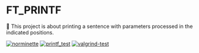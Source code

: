 # FT_PRINTF
🍇 This project is about printing a sentence with parameters processed in the indicated positions.

[![norminette](https://github.com/ThreeDP/ft_printf/actions/workflows/norminette.yml/badge.svg)](https://github.com/ThreeDP/get_next_line/actions/workflows/norminette.yml)
[![printf_test](https://github.com/ThreeDP/ft_printf/actions/workflows/ft_printf_mandatory_test.yml/badge.svg)](https://github.com/ThreeDP/get_next_line/actions/workflows/ft_printf_mandatory_test.yml)
[![valgrind-test](https://github.com/ThreeDP/ft_printf/actions/workflows/memoryleak.yml/badge.svg)](https://github.com/ThreeDP/ft_printf/actions/workflows/memoryleak.yml)
